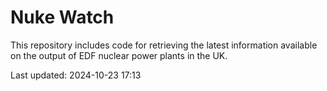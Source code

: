 # Nuke Watch

This repository includes code for retrieving the latest information available on the output of EDF nuclear power plants in the UK.

Last updated: 2024-10-23 17:13